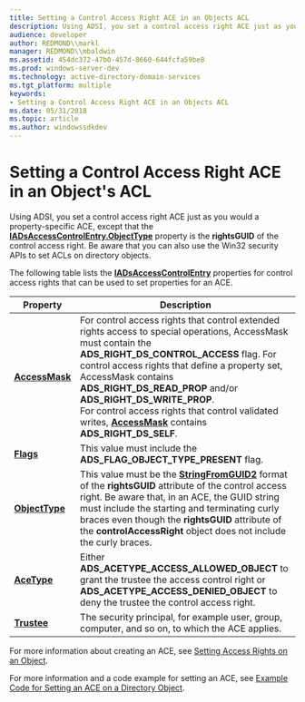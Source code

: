 ```yaml
---
title: Setting a Control Access Right ACE in an Objects ACL
description: Using ADSI, you set a control access right ACE just as you would a property-specific ACE, except that the IADsAccessControlEntry.ObjectType property is the rightsGUID of the control access right.
audience: developer
author: REDMOND\\markl
manager: REDMOND\\mbaldwin
ms.assetid: 454dc372-47b0-457d-8660-644fcfa59be8
ms.prod: windows-server-dev
ms.technology: active-directory-domain-services
ms.tgt_platform: multiple
keywords:
- Setting a Control Access Right ACE in an Objects ACL
ms.date: 05/31/2018
ms.topic: article
ms.author: windowssdkdev
---
```


# Setting a Control Access Right ACE in an Object's ACL

Using ADSI, you set a control access right ACE just as you would a property-specific ACE, except that the [**IADsAccessControlEntry.ObjectType**](https://msdn.microsoft.com/library/aa705952) property is the **rightsGUID** of the control access right. Be aware that you can also use the Win32 security APIs to set ACLs on directory objects.

The following table lists the [**IADsAccessControlEntry**](https://msdn.microsoft.com/library/aa705951) properties for control access rights that can be used to set properties for an ACE.



| Property                                                       | Description                                                                                                                                                                                                                                                                                                                                                                                                                                                                                  |
|----------------------------------------------------------------|----------------------------------------------------------------------------------------------------------------------------------------------------------------------------------------------------------------------------------------------------------------------------------------------------------------------------------------------------------------------------------------------------------------------------------------------------------------------------------------------|
| [**AccessMask**](https://msdn.microsoft.com/library/aa705952) | For control access rights that control extended rights access to special operations, AccessMask must contain the **ADS\_RIGHT\_DS\_CONTROL\_ACCESS** flag. For control access rights that define a property set, AccessMask contains **ADS\_RIGHT\_DS\_READ\_PROP** and/or **ADS\_RIGHT\_DS\_WRITE\_PROP**.<br/> For control access rights that control validated writes, [**AccessMask**](https://msdn.microsoft.com/library/aa705952) contains **ADS\_RIGHT\_DS\_SELF**.<br/> |
| [**Flags**](https://msdn.microsoft.com/library/aa705952)      | This value must include the **ADS\_FLAG\_OBJECT\_TYPE\_PRESENT** flag.                                                                                                                                                                                                                                                                                                                                                                                                                       |
| [**ObjectType**](https://msdn.microsoft.com/library/aa705952) | This value must be the [**StringFromGUID2**](_com_stringfromguid2) format of the **rightsGUID** attribute of the control access right. Be aware that, in an ACE, the GUID string must include the starting and terminating curly braces even though the **rightsGUID** attribute of the **controlAccessRight** object does not include the curly braces.                                                                                                                                     |
| [**AceType**](https://msdn.microsoft.com/library/aa705952)    | Either **ADS\_ACETYPE\_ACCESS\_ALLOWED\_OBJECT** to grant the trustee the access control right or **ADS\_ACETYPE\_ACCESS\_DENIED\_OBJECT** to deny the trustee the control access right.                                                                                                                                                                                                                                                                                                     |
| [**Trustee**](https://msdn.microsoft.com/library/aa705952)    | The security principal, for example user, group, computer, and so on, to which the ACE applies.                                                                                                                                                                                                                                                                                                                                                                                              |



 

For more information about creating an ACE, see [Setting Access Rights on an Object](setting-access-rights-on-an-object.md).

For more information and a code example for setting an ACE, see [Example Code for Setting an ACE on a Directory Object](example-code-for-setting-an-ace-on-a-directory-object.md).

 

 





